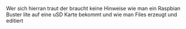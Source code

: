 Wer sich hierran traut der braucht keine Hinweise wie man ein Raspbian Buster lite auf eine uSD Karte bekommt und wie man Files erzeugt und editiert
